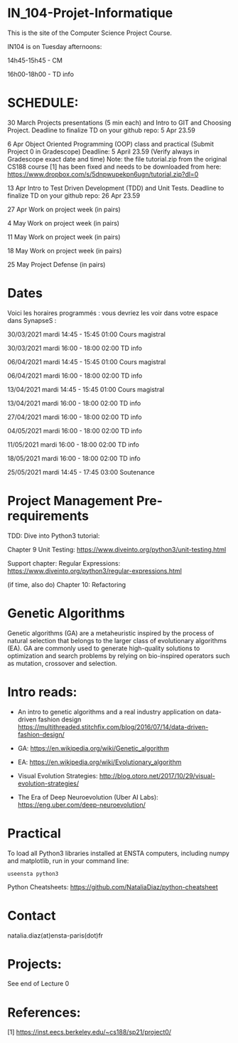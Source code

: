 # IN_104-Projet-Informatique
This is the site of the Computer Science Project Course.


IN104 is on Tuesday afternoons:

14h45-15h45 - CM

16h00-18h00 - TD info

# SCHEDULE:

30 March Projects presentations (5 min each) and Intro to GIT and Choosing Project. Deadline to finalize TD on your github repo: 5 Apr 23.59

6 Apr Object Oriented Programming (OOP) class and practical (Submit Project 0 in Gradescope) Deadline: 5 April 23.59 (Verify always in Gradescope exact date and time)
Note: the file tutorial.zip from the original CS188 course [1] has been fixed and needs to be downloaded from here:
https://www.dropbox.com/s/5dnpwupekpn6ugn/tutorial.zip?dl=0


13 Apr Intro to Test Driven Development (TDD) and Unit Tests. Deadline to finalize TD on your github repo: 26 Apr 23.59

27 Apr Work on project week (in pairs)

4 May Work on project week (in pairs)

11 May Work on project week (in pairs)

18 May Work on project week (in pairs)

25 May Project Defense (in pairs)

# Dates

Voici les horaires programmés : vous devriez les voir dans votre espace dans SynapseS :  

30/03/2021	mardi	14:45 - 15:45	01:00	Cours magistral

30/03/2021	mardi	16:00 - 18:00	02:00	TD info

06/04/2021	mardi	14:45 - 15:45	01:00	Cours magistral

06/04/2021	mardi	16:00 - 18:00	02:00	TD info

13/04/2021	mardi	14:45 - 15:45	01:00	Cours magistral

13/04/2021	mardi	16:00 - 18:00	02:00	TD info

27/04/2021	mardi	16:00 - 18:00	02:00	TD info

04/05/2021	mardi	16:00 - 18:00	02:00	TD info

11/05/2021	mardi	16:00 - 18:00	02:00	TD info

18/05/2021	mardi	16:00 - 18:00	02:00	TD info

25/05/2021	mardi	14:45 - 17:45	03:00	Soutenance


# Project Management Pre-requirements
TDD: Dive into Python3 tutorial:

Chapter 9 Unit Testing: https://www.diveinto.org/python3/unit-testing.html

Support chapter: Regular Expressions: https://www.diveinto.org/python3/regular-expressions.html

(if time, also do) Chapter 10: Refactoring 



# Genetic Algorithms

Genetic algorithms (GA) are a metaheuristic inspired by the process of natural selection that belongs to the larger class of evolutionary algorithms (EA). GA are commonly used to generate high-quality solutions to optimization and search problems by relying on bio-inspired operators such as mutation, crossover and selection.

# Intro reads:
- An intro to genetic algorithms and a real industry application on data-driven fashion design
https://multithreaded.stitchfix.com/blog/2016/07/14/data-driven-fashion-design/

- GA: https://en.wikipedia.org/wiki/Genetic_algorithm

- EA: https://en.wikipedia.org/wiki/Evolutionary_algorithm

- Visual Evolution Strategies: http://blog.otoro.net/2017/10/29/visual-evolution-strategies/  

- The Era of Deep Neuroevolution (Uber AI Labs): https://eng.uber.com/deep-neuroevolution/


# Practical

To load all Python3 libraries installed at ENSTA computers, including numpy and matplotlib, run in your command line:

`
useensta python3
`

Python Cheatsheets: https://github.com/NataliaDiaz/python-cheatsheet

# Contact
natalia.diaz(at)ensta-paris(dot)fr




# Projects: 

See end of Lecture 0



# References:

[1] https://inst.eecs.berkeley.edu/~cs188/sp21/project0/

